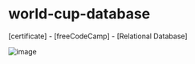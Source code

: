 # world-cup-database
[certificate] - [freeCodeCamp] - [Relational Database]

![image](https://github.com/user-attachments/assets/42e2cb24-4741-4fb4-b04e-b23f71ca2106)
